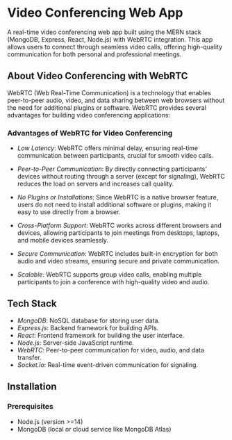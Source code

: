 # Video Conferencing Web App

A real-time video conferencing web app built using the MERN stack (MongoDB, Express, React, Node.js) with WebRTC integration. This app allows users to connect through seamless video calls, offering high-quality communication for both personal and professional meetings.

## About Video Conferencing with WebRTC

WebRTC (Web Real-Time Communication) is a technology that enables peer-to-peer audio, video, and data sharing between web browsers without the need for additional plugins or software. WebRTC provides several advantages for building video conferencing applications:

### Advantages of WebRTC for Video Conferencing

- *Low Latency*: WebRTC offers minimal delay, ensuring real-time communication between participants, crucial for smooth video calls.
  
- *Peer-to-Peer Communication*: By directly connecting participants' devices without routing through a server (except for signaling), WebRTC reduces the load on servers and increases call quality.
  
- *No Plugins or Installations*: Since WebRTC is a native browser feature, users do not need to install additional software or plugins, making it easy to use directly from a browser.
  
- *Cross-Platform Support*: WebRTC works across different browsers and devices, allowing participants to join meetings from desktops, laptops, and mobile devices seamlessly.
  
- *Secure Communication*: WebRTC includes built-in encryption for both audio and video streams, ensuring secure and private communication.
  
- *Scalable*: WebRTC supports group video calls, enabling multiple participants to join a conference with high-quality video and audio.

## Tech Stack

- *MongoDB*: NoSQL database for storing user data.
- *Express.js*: Backend framework for building APIs.
- *React*: Frontend framework for building the user interface.
- *Node.js*: Server-side JavaScript runtime.
- *WebRTC*: Peer-to-peer communication for video, audio, and data transfer.
- *Socket.io*: Real-time event-driven communication for signaling.

## Installation

### Prerequisites

- Node.js (version >=14)
- MongoDB (local or cloud service like MongoDB Atlas)
